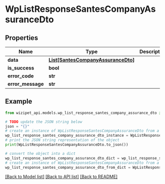 # WpListResponseSantesCompanyAssuranceDto


## Properties

Name | Type | Description | Notes
------------ | ------------- | ------------- | -------------
**data** | [**List[SantesCompanyAssuranceDto]**](SantesCompanyAssuranceDto.md) |  | [optional] 
**is_success** | **bool** |  | [optional] 
**error_code** | **str** |  | [optional] 
**error_message** | **str** |  | [optional] 

## Example

```python
from wizipet_api.models.wp_list_response_santes_company_assurance_dto import WpListResponseSantesCompanyAssuranceDto

# TODO update the JSON string below
json = "{}"
# create an instance of WpListResponseSantesCompanyAssuranceDto from a JSON string
wp_list_response_santes_company_assurance_dto_instance = WpListResponseSantesCompanyAssuranceDto.from_json(json)
# print the JSON string representation of the object
print(WpListResponseSantesCompanyAssuranceDto.to_json())

# convert the object into a dict
wp_list_response_santes_company_assurance_dto_dict = wp_list_response_santes_company_assurance_dto_instance.to_dict()
# create an instance of WpListResponseSantesCompanyAssuranceDto from a dict
wp_list_response_santes_company_assurance_dto_from_dict = WpListResponseSantesCompanyAssuranceDto.from_dict(wp_list_response_santes_company_assurance_dto_dict)
```
[[Back to Model list]](../README.md#documentation-for-models) [[Back to API list]](../README.md#documentation-for-api-endpoints) [[Back to README]](../README.md)


